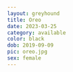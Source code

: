 ```yaml
---
layout: greyhound
title: Oreo
date: 2023-03-25
category: available
color: black
dob: 2019-09-09
pic: oreo.jpg
sex: female
---
```

